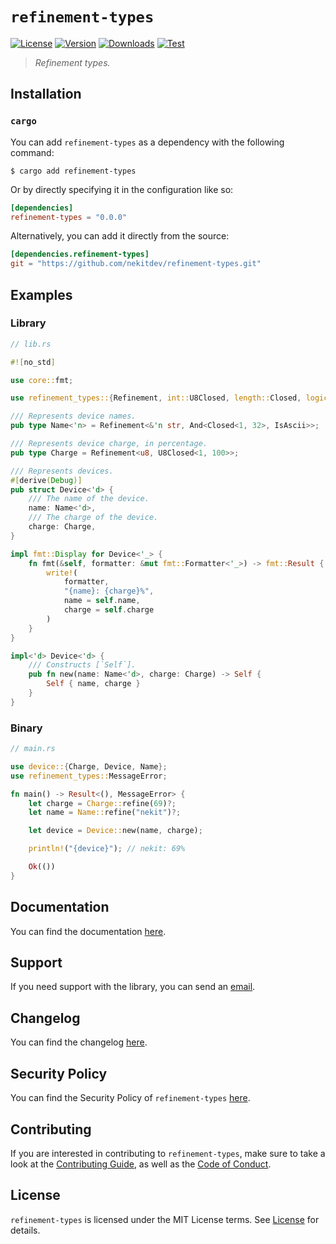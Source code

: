 # `refinement-types`

[![License][License Badge]][License]
[![Version][Version Badge]][Crate]
[![Downloads][Downloads Badge]][Crate]
[![Test][Test Badge]][Actions]

> *Refinement types.*

## Installation

### `cargo`

You can add `refinement-types` as a dependency with the following command:

```console
$ cargo add refinement-types
```

Or by directly specifying it in the configuration like so:

```toml
[dependencies]
refinement-types = "0.0.0"
```

Alternatively, you can add it directly from the source:

```toml
[dependencies.refinement-types]
git = "https://github.com/nekitdev/refinement-types.git"
```

## Examples

### Library

```rust
// lib.rs

#![no_std]

use core::fmt;

use refinement_types::{Refinement, int::U8Closed, length::Closed, logic::And, str::IsAscii};

/// Represents device names.
pub type Name<'n> = Refinement<&'n str, And<Closed<1, 32>, IsAscii>>;

/// Represents device charge, in percentage.
pub type Charge = Refinement<u8, U8Closed<1, 100>>;

/// Represents devices.
#[derive(Debug)]
pub struct Device<'d> {
    /// The name of the device.
    name: Name<'d>,
    /// The charge of the device.
    charge: Charge,
}

impl fmt::Display for Device<'_> {
    fn fmt(&self, formatter: &mut fmt::Formatter<'_>) -> fmt::Result {
        write!(
            formatter,
            "{name}: {charge}%",
            name = self.name,
            charge = self.charge
        )
    }
}

impl<'d> Device<'d> {
    /// Constructs [`Self`].
    pub fn new(name: Name<'d>, charge: Charge) -> Self {
        Self { name, charge }
    }
}
```

### Binary

```rust
// main.rs

use device::{Charge, Device, Name};
use refinement_types::MessageError;

fn main() -> Result<(), MessageError> {
    let charge = Charge::refine(69)?;
    let name = Name::refine("nekit")?;

    let device = Device::new(name, charge);

    println!("{device}"); // nekit: 69%

    Ok(())
}
```

## Documentation

You can find the documentation [here][Documentation].

## Support

If you need support with the library, you can send an [email][Email].

## Changelog

You can find the changelog [here][Changelog].

## Security Policy

You can find the Security Policy of `refinement-types` [here][Security].

## Contributing

If you are interested in contributing to `refinement-types`, make sure to take a look at the
[Contributing Guide][Contributing Guide], as well as the [Code of Conduct][Code of Conduct].

## License

`refinement-types` is licensed under the MIT License terms. See [License][License] for details.

[Email]: mailto:support@nekit.dev

[Discord]: https://nekit.dev/chat

[Actions]: https://github.com/nekitdev/refinement-types/actions

[Changelog]: https://github.com/nekitdev/refinement-types/blob/main/CHANGELOG.md
[Code of Conduct]: https://github.com/nekitdev/refinement-types/blob/main/CODE_OF_CONDUCT.md
[Contributing Guide]: https://github.com/nekitdev/refinement-types/blob/main/CONTRIBUTING.md
[Security]: https://github.com/nekitdev/refinement-types/blob/main/SECURITY.md

[License]: https://github.com/nekitdev/refinement-types/blob/main/LICENSE

[Crate]: https://crates.io/crates/refinement-types
[Documentation]: https://docs.rs/refinement-types

[License Badge]: https://img.shields.io/crates/l/refinement-types
[Version Badge]: https://img.shields.io/crates/v/refinement-types
[Downloads Badge]: https://img.shields.io/crates/dr/refinement-types
[Test Badge]: https://github.com/nekitdev/refinement-types/workflows/test/badge.svg
